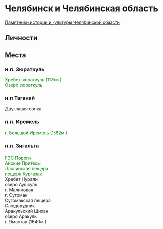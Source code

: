 # Челябинск и Челябинская область

[Памятники истории и культуры Челябинской области](https://pik174.ru/)

## Личности

## Места

### н.п. Зюраткуль
<span style="color:green">Хребет зюраткуль (1175м.)</span>  
<span style="color:green">Озеро зюраткуль</span>  

### н.п Таганай
Двуглавая сопка  

### п.п. Иремель
<span style="color:green">г. Большой Иремель (1582м.)</span>  

### н.п. Зигальга

###
<span style="color:green">ГЭС Пороги</span>  
<span style="color:green">Айские Притёсы</span>  
<span style="color:green">Лаклинская пещера</span>  
<span style="color:green">пещера Кургазак</span>  
Хребет Нурали  
озеро Аушкуль  
г. Малиновая  
г. Сугомак  
Сугомакская пещера  
Слюдорудник  
Аракульский Шихан  
озеро Аракуль  
г. Ямантау (1640м.)
